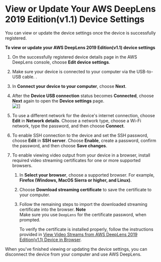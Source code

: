 # View or Update Your AWS DeepLens 2019 Edition\(v1\.1\) Device Settings<a name="deeplens-v11-device-view-or-edit-settings"></a>

You can view or update the device settings once the device is successfully registered\.

**To view or update your AWS DeepLens 2019 Edition\(v1\.1\) device settings**

1. On the successfully registered device details page in the AWS DeepLens console, choose **Edit device settings**\.

1. Make sure your device is connected to your computer via the USB\-to\-USB cable\. \. 

1. In **Connect your device to your computer**, choose **Next**\.

1. After the **Device USB connection** status becomes **Connected**, choose **Next** again to open the **Device settings** page\.  
![\[\]](http://docs.aws.amazon.com/deeplens/latest/dg/images/v1.1-device-settings-page.png)

1. To use a different network for the device's internet connection, choose **Edit** in **Network details**\. Choose a network type, choose a Wi\-Fi network, type the password, and then choose **Connect**\.

1. To enable SSH connection to the device and set the SSH password, choose **Edit** in **SSH server**\. Choose **Enable**, create a password, confirm the password, and then choose **Save changes**\.

1. To enable viewing video output from your device in a browser, install required video streaming certificates for one or more supported browsers\. 

   1. In **Select your browser**, choose a supported browser\. For example, **Firefox \(Windows, MacOS Sierra or higher, and Linux\)**\.

   1. Choose **Download streaming certificate** to save the certificate to your computer\.

   1. Follow the remaining steps to import the downloaded streaming certificate into the browser\. 
**Note**  
Make sure you use `DeepLens` for the certificate password, when prompted\.

      To verify the certificate is installed properly, follow the instructions provided in [View Video Streams from AWS DeepLens 2019 Edition\(v1\.1\) Device in Browser](deeplens-viewing-video-streams-from-v1.1-device-in-browser.md)\.

When you've finished viewing or updating the device settings, you can disconnect the device from your computer  and use AWS DeepLens\. 